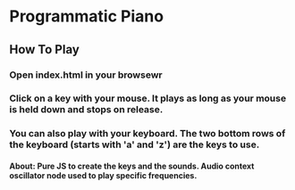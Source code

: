 # Programmatic Piano

## How To Play

### Open index.html in your browsewr

### Click on a key with your mouse. It plays as long as your mouse is held down and stops on release.

### You can also play with your keyboard. The two bottom rows of the keyboard (starts with 'a' and 'z') are the keys to use.


#### About: Pure JS to create the keys and the sounds. Audio context oscillator node used to play specific frequencies.